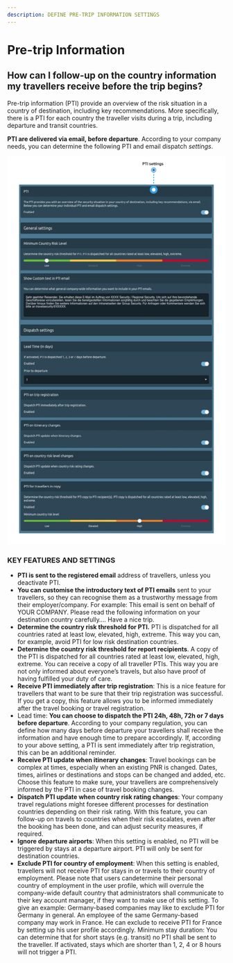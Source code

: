 ```yaml
---
description: DEFINE PRE-TRIP INFORMATION SETTINGS
---
```


# Pre-trip Information

## How can I follow-up on the country information my travellers receive before the trip begins?

Pre-trip information \(PTI\) provide an overview of the risk situation in a country of destination, including key recommendations. More specifically, there is a PTI for each country the traveller visits during a trip, including departure and transit countries.

**PTI are delivered via email, before departure**. According to your company needs, you can determine the following PTI and email dispatch _settings_.

![PTI Settings](../.gitbook/assets/pti-settings.png)

### KEY FEATURES AND SETTINGS

* **PTI is sent to the registered email** address of travellers, unless you deactivate PTI.
* **You can customise the introductory text of PTI emails** sent to your travellers, so they can recognise them as a trustworthy message from their employer/company. For example: This email is sent on behalf of YOUR COMPANY. Please read the following information on your destination country carefully…. Have a nice trip.
* **Determine the country risk threshold for PTI.** PTI is dispatched for all countries rated at least low, elevated, high, extreme. This way you can, for example, avoid PTI for low risk destination countries.
* **Determine the country risk threshold for report recipients**. A copy of the PTI is dispatched for all countries rated at least low, elevated, high, extreme. You can receive a copy of all traveller PTIs. This way you are not only informed about everyone’s travels, but also have proof of having fulfilled your duty of care.
* **Receive PTI immediately after trip registration**: This is a nice feature for travellers that want to be sure that their trip registration was successful. If you get a copy, this feature allows you to be informed immediately after the travel booking or travel registration.
* Lead time: **You can choose to dispatch the PTI 24h, 48h, 72h or 7 days before departure**. According to your company regulation, you can define how many days before departure your travellers shall receive the information and have enough time to prepare accordingly. If, according to your above setting, a PTI is sent immediately after trip registration, this can be an additional reminder.
* **Receive PTI update when itinerary changes**: Travel bookings can be complex at times, especially when an existing PNR is changed. Dates, times, airlines or destinations and stops can be changed and added, etc. Choose this feature to make sure, your travellers are comprehensively informed by the PTI in case of travel booking changes.
* **Dispatch PTI update when country risk rating changes**: Your company travel regulations might foresee different processes for destination countries depending on their risk rating. With this feature, you can follow-up on travels to countries when their risk escalates, even after the booking has been done, and can adjust security measures, if required.
* **Ignore departure airports**: When this setting is enabled, no PTI will be triggered by stays at a departure airport. PTI will only be sent for destination countries.
* **Exclude PTI for country of employment**: When this setting is enabled, travellers will not receive PTI for stays in or travels to their country of employment. Please note that users candetermine their personal country of employment in the user profile, which will overrule the company-wide default country that administrators shall communicate to their key account manager, if they want to make use of this setting. To give an example: Germany-based companies may like to exclude PTI for Germany in general. An employee of the same Germany-based company may work in France. He can exclude to receive PTI for France by setting up his user profile accordingly. Minimum stay duration: You can determine that for short stays \(e.g. transit\) no PTI shall be sent to the traveller. If activated, stays which are shorter than 1, 2, 4 or 8 hours will not trigger a PTI.

